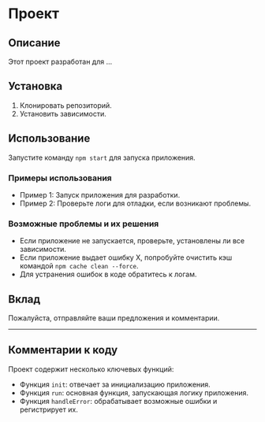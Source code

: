 # Проект

## Описание
Этот проект разработан для ...

## Установка
1. Клонировать репозиторий.
2. Установить зависимости.

## Использование
Запустите команду `npm start` для запуска приложения.

### Примеры использования
- Пример 1: Запуск приложения для разработки.
- Пример 2: Проверьте логи для отладки, если возникают проблемы.

### Возможные проблемы и их решения
- Если приложение не запускается, проверьте, установлены ли все зависимости.
- Если приложение выдает ошибку X, попробуйте очистить кэш командой `npm cache clean --force`.
- Для устранения ошибок в коде обратитесь к логам.

## Вклад
Пожалуйста, отправляйте ваши предложения и комментарии.

---

## Комментарии к коду
Проект содержит несколько ключевых функций:

- Функция `init`: отвечает за инициализацию приложения.
- Функция `run`: основная функция, запускающая логику приложения.
- Функция `handleError`: обрабатывает возможные ошибки и регистрирует их.